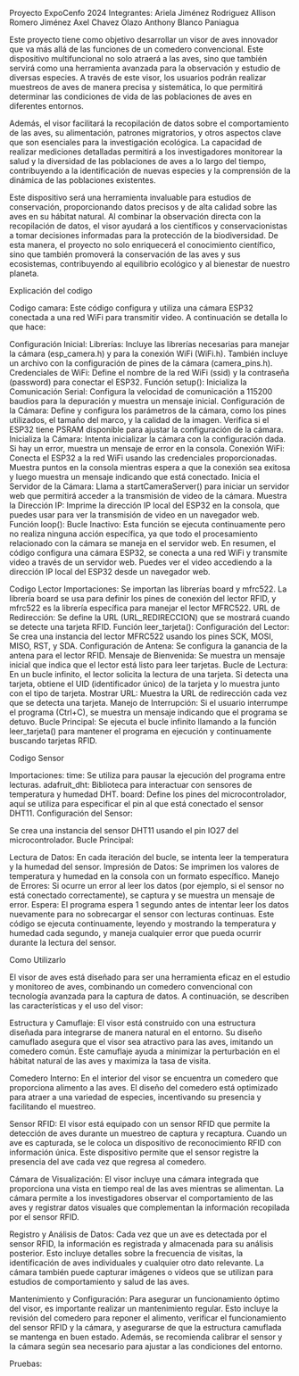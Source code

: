 Proyecto ExpoCenfo 2024 
Integrantes:  Ariela Jiménez Rodriguez
              Allison Romero Jiménez
              Axel Chavez Olazo
              Anthony Blanco Paniagua


Este proyecto tiene como objetivo desarrollar un visor de aves innovador que va más allá de las funciones de un comedero convencional. Este dispositivo multifuncional no solo atraerá a las aves, sino que también servirá como una herramienta avanzada para la observación y estudio de diversas especies. A través de este visor, los usuarios podrán realizar muestreos de aves de manera precisa y sistemática, lo que permitirá determinar las condiciones de vida de las poblaciones de aves en diferentes entornos.

Además, el visor facilitará la recopilación de datos sobre el comportamiento de las aves, su alimentación, patrones migratorios, y otros aspectos clave que son esenciales para la investigación ecológica. La capacidad de realizar mediciones detalladas permitirá a los investigadores monitorear la salud y la diversidad de las poblaciones de aves a lo largo del tiempo, contribuyendo a la identificación de nuevas especies y la comprensión de la dinámica de las poblaciones existentes.

Este dispositivo será una herramienta invaluable para estudios de conservación, proporcionando datos precisos y de alta calidad sobre las aves en su hábitat natural. Al combinar la observación directa con la recopilación de datos, el visor ayudará a los científicos y conservacionistas a tomar decisiones informadas para la protección de la biodiversidad. De esta manera, el proyecto no solo enriquecerá el conocimiento científico, sino que también promoverá la conservación de las aves y sus ecosistemas, contribuyendo al equilibrio ecológico y al bienestar de nuestro planeta.

Explicación del codigo

Codigo camara:
  Este código configura y utiliza una cámara ESP32 conectada a una red WiFi para transmitir video. A continuación se detalla lo que hace:

Configuración Inicial:
Librerías: Incluye las librerías necesarias para manejar la cámara (esp_camera.h) y para la conexión WiFi (WiFi.h). También incluye un archivo con la configuración de pines de la cámara (camera_pins.h).
Credenciales de WiFi: Define el nombre de la red WiFi (ssid) y la contraseña (password) para conectar el ESP32.
Función setup():
Inicializa la Comunicación Serial: Configura la velocidad de comunicación a 115200 baudios para la depuración y muestra un mensaje inicial.
Configuración de la Cámara: Define y configura los parámetros de la cámara, como los pines utilizados, el tamaño del marco, y la calidad de la imagen. Verifica si el ESP32 tiene PSRAM disponible para ajustar la configuración de la cámara.
Inicializa la Cámara: Intenta inicializar la cámara con la configuración dada. Si hay un error, muestra un mensaje de error en la consola.
Conexión WiFi: Conecta el ESP32 a la red WiFi usando las credenciales proporcionadas. Muestra puntos en la consola mientras espera a que la conexión sea exitosa y luego muestra un mensaje indicando que está conectado.
Inicia el Servidor de la Cámara: Llama a startCameraServer() para iniciar un servidor web que permitirá acceder a la transmisión de video de la cámara.
Muestra la Dirección IP: Imprime la dirección IP local del ESP32 en la consola, que puedes usar para ver la transmisión de video en un navegador web.
Función loop():
Bucle Inactivo: Esta función se ejecuta continuamente pero no realiza ninguna acción específica, ya que todo el procesamiento relacionado con la cámara se maneja en el servidor web.
En resumen, el código configura una cámara ESP32, se conecta a una red WiFi y transmite video a través de un servidor web. Puedes ver el video accediendo a la dirección IP local del ESP32 desde un navegador web.

Codigo Lector
Importaciones: Se importan las librerías board y mfrc522. La librería board se usa para definir los pines de conexión del lector RFID, y mfrc522 es la librería específica para manejar el lector MFRC522.
URL de Redirección: Se define la URL (URL_REDIRECCION) que se mostrará cuando se detecte una tarjeta RFID.
Función leer_tarjeta():
Configuración del Lector: Se crea una instancia del lector MFRC522 usando los pines SCK, MOSI, MISO, RST, y SDA.
Configuración de Antena: Se configura la ganancia de la antena para el lector RFID.
Mensaje de Bienvenida: Se muestra un mensaje inicial que indica que el lector está listo para leer tarjetas.
Bucle de Lectura: En un bucle infinito, el lector solicita la lectura de una tarjeta. Si detecta una tarjeta, obtiene el UID (identificador único) de la tarjeta y lo muestra junto con el tipo de tarjeta.
Mostrar URL: Muestra la URL de redirección cada vez que se detecta una tarjeta.
Manejo de Interrupción: Si el usuario interrumpe el programa (Ctrl+C), se muestra un mensaje indicando que el programa se detuvo.
Bucle Principal: Se ejecuta el bucle infinito llamando a la función leer_tarjeta() para mantener el programa en ejecución y continuamente buscando tarjetas RFID.

Codigo Sensor

Importaciones:
time: Se utiliza para pausar la ejecución del programa entre lecturas.
adafruit_dht: Biblioteca para interactuar con sensores de temperatura y humedad DHT.
board: Define los pines del microcontrolador, aquí se utiliza para especificar el pin al que está conectado el sensor DHT11.
Configuración del Sensor:

Se crea una instancia del sensor DHT11 usando el pin IO27 del microcontrolador.
Bucle Principal:

Lectura de Datos: En cada iteración del bucle, se intenta leer la temperatura y la humedad del sensor.
Impresión de Datos: Se imprimen los valores de temperatura y humedad en la consola con un formato específico.
Manejo de Errores: Si ocurre un error al leer los datos (por ejemplo, si el sensor no está conectado correctamente), se captura y se muestra un mensaje de error.
Espera: El programa espera 1 segundo antes de intentar leer los datos nuevamente para no sobrecargar el sensor con lecturas continuas.
Este código se ejecuta continuamente, leyendo y mostrando la temperatura y humedad cada segundo, y maneja cualquier error que pueda ocurrir durante la lectura del sensor.



Como Utilizarlo

El visor de aves está diseñado para ser una herramienta eficaz en el estudio y monitoreo de aves, combinando un comedero convencional con tecnología avanzada para la captura de datos. A continuación, se describen las características y el uso del visor:

Estructura y Camuflaje: El visor está construido con una estructura diseñada para integrarse de manera natural en el entorno. Su diseño camuflado asegura que el visor sea atractivo para las aves, imitando un comedero común. Este camuflaje ayuda a minimizar la perturbación en el hábitat natural de las aves y maximiza la tasa de visita.

Comedero Interno: En el interior del visor se encuentra un comedero que proporciona alimento a las aves. El diseño del comedero está optimizado para atraer a una variedad de especies, incentivando su presencia y facilitando el muestreo.

Sensor RFID: El visor está equipado con un sensor RFID que permite la detección de aves durante un muestreo de captura y recaptura. Cuando un ave es capturada, se le coloca un dispositivo de reconocimiento RFID con información única. Este dispositivo permite que el sensor registre la presencia del ave cada vez que regresa al comedero.

Cámara de Visualización: El visor incluye una cámara integrada que proporciona una vista en tiempo real de las aves mientras se alimentan. La cámara permite a los investigadores observar el comportamiento de las aves y registrar datos visuales que complementan la información recopilada por el sensor RFID.

Registro y Análisis de Datos: Cada vez que un ave es detectada por el sensor RFID, la información es registrada y almacenada para su análisis posterior. Esto incluye detalles sobre la frecuencia de visitas, la identificación de aves individuales y cualquier otro dato relevante. La cámara también puede capturar imágenes o videos que se utilizan para estudios de comportamiento y salud de las aves.

Mantenimiento y Configuración: Para asegurar un funcionamiento óptimo del visor, es importante realizar un mantenimiento regular. Esto incluye la revisión del comedero para reponer el alimento, verificar el funcionamiento del sensor RFID y la cámara, y asegurarse de que la estructura camuflada se mantenga en buen estado. Además, se recomienda calibrar el sensor y la cámara según sea necesario para ajustar a las condiciones del entorno.

  Pruebas:

